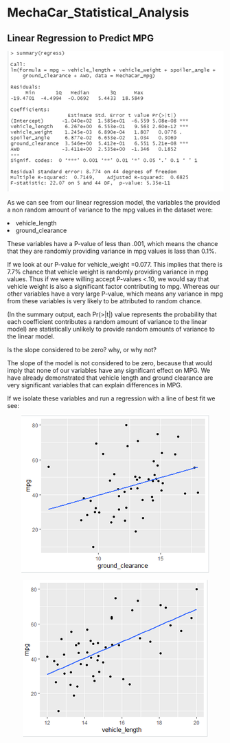 # MechaCar_Statistical_Analysis

## Linear Regression to Predict MPG

<p align="center"

![alttext](https://github.com/sd2wiebe/MechaCar_Statistical_Analysis/blob/main/Regression1.png)

</p>

As we can see from our linear regression model, the variables the provided a non random amount of variance to the mpg values in the dataset were:
<li> vehicle_length </li>
<li> ground_clearance </li>

These variables have a P-value of less than .001, which means the chance that they are randomly providing variance in mpg values is lass than 0.1%.

If we look at our P-value for vehicle_weight =0.077. This implies that there is 7.7% chance that vehicle weight is randomly providing variance in mpg values. Thus if we were willing accept P-values <.10, we would say that vehicle weight is also a significant factor contributing to mpg. Whereas our other variables have a very large P-value, which means any variance in mpg from these variables is very likely to be attributed to random chance.

(In the summary output, each Pr(>|t|) value represents the probability that each coefficient contributes a random amount of variance to the linear model)
are statistically unlikely to provide random amounts of variance to the linear model.

Is the slope considered to be zero? why, or why not?

The slope of the model is not considered to be zero, because that would imply that none of our variables have any significant effect on MPG. We have already demonstrated that vehicle length and ground clearance are very significant variables that can explain differences in MPG.

If we isolate these variables and run a regression with a line of best fit we see:

<p align="center"

![alttext](https://github.com/sd2wiebe/MechaCar_Statistical_Analysis/blob/main/MPGxGround_clearance.png)

</p>

<p align="center"

![alttext](https://github.com/sd2wiebe/MechaCar_Statistical_Analysis/blob/main/MPGxVehicle_length.png)

</p>


